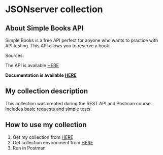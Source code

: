# JSONserver collection

## About Simple Books API
Simple Books is a free API perfect for anyone who wants to practice with API testing. This API allows you to reserve a book.

Sources:

The API is available [HERE](https://simple-books-api.glitch.me)

**Documentation is available [HERE](https://github.com/vdespa/introduction-to-postman-course/blob/main/simple-books-api.md)**



## My collection description
This collection was created during the REST API and Postman course. Includes basic requests and simple tests. 

## How to use my collection
1. Get my collection from [HERE](https://github.com/pawelhachula/Postman-collections/blob/main/JSONserwer%20collection/JSONserwer.postman_collection.json)
2. Get collection environment from [HERE](https://github.com/pawelhachula/Postman-collections/blob/main/JSONserwer%20collection/JSONserwerEnvironment_Dev.postman_environment.json)
3. Run in Postman